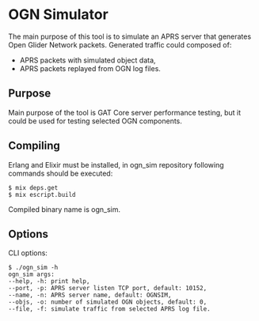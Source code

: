 # OGN Simulator

The main purpose of this tool is to simulate an APRS server that generates Open Glider Network packets.
Generated traffic could composed of:
- APRS packets with simulated object data,
- APRS packets replayed from OGN log files.

## Purpose
Main purpose of the tool is GAT Core server performance testing, but it could be used for testing selected OGN components.

## Compiling
Erlang and Elixir must be installed, in ogn_sim repository following commands should be executed:

```
$ mix deps.get
$ mix escript.build
```
Compiled binary name is ogn_sim.

## Options

CLI options:

```
$ ./ogn_sim -h
ogn_sim args:
--help, -h: print help,
--port, -p: APRS server listen TCP port, default: 10152,
--name, -n: APRS server name, default: OGNSIM,
--objs, -o: number of simulated OGN objects, default: 0,
--file, -f: simulate traffic from selected APRS log file.
```

